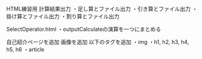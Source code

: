 HTML練習用
計算結果出力
・足し算とファイル出力
・引き算とファイル出力
・掛け算とファイル出力
・割り算とファイル出力

SelectOperator.html
・outputCalculateの演算を一つにまとめる

自己紹介ページを追加
画像を追加
以下のタグを追加
・img
・h1, h2, h3, h4, h5, h6
・article
